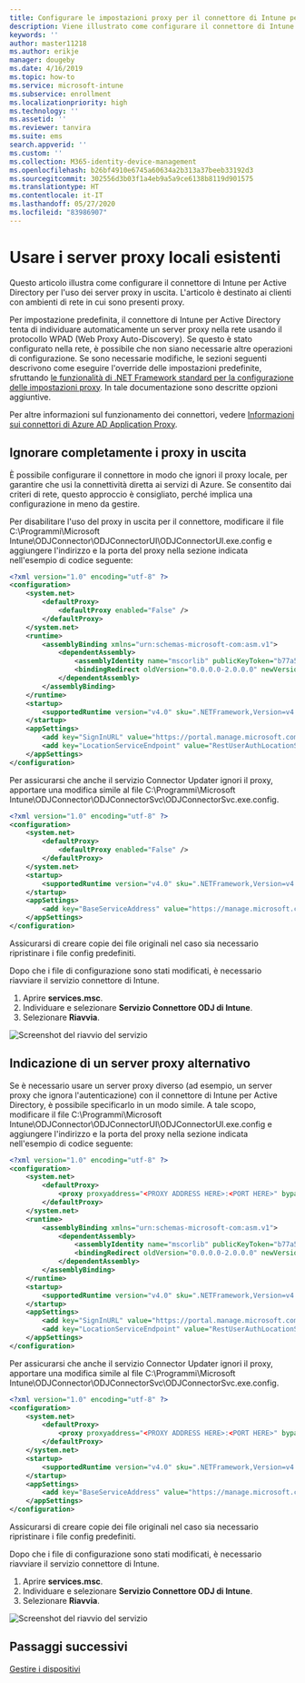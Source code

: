 ```yaml
---
title: Configurare le impostazioni proxy per il connettore di Intune per Active Directory
description: Viene illustrato come configurare il connettore di Intune per Active Directory per l'uso dei server proxy locali esistenti.
keywords: ''
author: master11218
ms.author: erikje
manager: dougeby
ms.date: 4/16/2019
ms.topic: how-to
ms.service: microsoft-intune
ms.subservice: enrollment
ms.localizationpriority: high
ms.technology: ''
ms.assetid: ''
ms.reviewer: tanvira
ms.suite: ems
search.appverid: ''
ms.custom: ''
ms.collection: M365-identity-device-management
ms.openlocfilehash: b26bf4910e6745a60634a2b313a37beeb33192d3
ms.sourcegitcommit: 302556d3b03f1a4eb9a5a9ce6138b8119d901575
ms.translationtype: HT
ms.contentlocale: it-IT
ms.lasthandoff: 05/27/2020
ms.locfileid: "83986907"
---
```

# <a name="work-with-existing-on-premises-proxy-servers"></a>Usare i server proxy locali esistenti

Questo articolo illustra come configurare il connettore di Intune per Active Directory per l'uso dei server proxy in uscita. L'articolo è destinato ai clienti con ambienti di rete in cui sono presenti proxy.

Per impostazione predefinita, il connettore di Intune per Active Directory tenta di individuare automaticamente un server proxy nella rete usando il protocollo WPAD (Web Proxy Auto-Discovery). Se questo è stato configurato nella rete, è possibile che non siano necessarie altre operazioni di configurazione.  Se sono necessarie modifiche, le sezioni seguenti descrivono come eseguire l'override delle impostazioni predefinite, sfruttando [le funzionalità di .NET Framework standard per la configurazione delle impostazioni proxy](https://docs.microsoft.com/dotnet/framework/configure-apps/file-schema/network/defaultproxy-element-network-settings).  In tale documentazione sono descritte opzioni aggiuntive.

Per altre informazioni sul funzionamento dei connettori, vedere [Informazioni sui connettori di Azure AD Application Proxy](https://docs.microsoft.com/azure/active-directory/manage-apps/application-proxy-connectors).

## <a name="completely-bypass-outbound-proxies"></a>Ignorare completamente i proxy in uscita

È possibile configurare il connettore in modo che ignori il proxy locale, per garantire che usi la connettività diretta ai servizi di Azure. Se consentito dai criteri di rete, questo approccio è consigliato, perché implica una configurazione in meno da gestire.

Per disabilitare l'uso del proxy in uscita per il connettore, modificare il file C:\Programmi\Microsoft Intune\ODJConnector\ODJConnectorUI\ODJConnectorUI.exe.config e aggiungere l'indirizzo e la porta del proxy nella sezione indicata nell'esempio di codice seguente:

```xml
<?xml version="1.0" encoding="utf-8" ?>
<configuration>
    <system.net>  
        <defaultProxy>   
            <defaultProxy enabled="False" /> 
        </defaultProxy>  
    </system.net>
    <runtime>
        <assemblyBinding xmlns="urn:schemas-microsoft-com:asm.v1">
            <dependentAssembly>
                <assemblyIdentity name="mscorlib" publicKeyToken="b77a5c561934e089" culture="neutral"/>
                <bindingRedirect oldVersion="0.0.0.0-2.0.0.0" newVersion="4.6.0.0" />
            </dependentAssembly>
        </assemblyBinding>
    </runtime>
    <startup> 
        <supportedRuntime version="v4.0" sku=".NETFramework,Version=v4.6" />
    </startup>
    <appSettings>
        <add key="SignInURL" value="https://portal.manage.microsoft.com/Home/ClientLogon"/>
        <add key="LocationServiceEndpoint" value="RestUserAuthLocationService/RestUserAuthLocationService/ServiceAddresses"/>
    </appSettings>
</configuration>
```

Per assicurarsi che anche il servizio Connector Updater ignori il proxy, apportare una modifica simile al file C:\Programmi\Microsoft Intune\ODJConnector\ODJConnectorSvc\ODJConnectorSvc.exe.config.

```xml
<?xml version="1.0" encoding="utf-8" ?>
<configuration>
    <system.net>  
        <defaultProxy>
            <defaultProxy enabled="False" /> 
        </defaultProxy>  
    </system.net>
    <startup>
        <supportedRuntime version="v4.0" sku=".NETFramework,Version=v4.6" />
    </startup>
    <appSettings>
        <add key="BaseServiceAddress" value="https://manage.microsoft.com/" />
    </appSettings>
</configuration>
```

Assicurarsi di creare copie dei file originali nel caso sia necessario ripristinare i file config predefiniti.

Dopo che i file di configurazione sono stati modificati, è necessario riavviare il servizio connettore di Intune. 

1. Aprire **services.msc**.
2. Individuare e selezionare **Servizio Connettore ODJ di Intune**.
3. Selezionare **Riavvia**.

![Screenshot del riavvio del servizio](./media/autopilot-hybrid-connector-proxy/service-restart.png)


## <a name="specifying-an-alternative-proxy-server"></a>Indicazione di un server proxy alternativo

Se è necessario usare un server proxy diverso (ad esempio, un server proxy che ignora l'autenticazione) con il connettore di Intune per Active Directory, è possibile specificarlo in un modo simile. A tale scopo, modificare il file C:\Programmi\Microsoft Intune\ODJConnector\ODJConnectorUI\ODJConnectorUI.exe.config e aggiungere l'indirizzo e la porta del proxy nella sezione indicata nell'esempio di codice seguente:

```xml
<?xml version="1.0" encoding="utf-8" ?>
<configuration>
    <system.net>  
        <defaultProxy>   
            <proxy proxyaddress="<PROXY ADDRESS HERE>:<PORT HERE>" bypassonlocal="True" usesystemdefault="True"/>   
        </defaultProxy>  
    </system.net>
    <runtime>
        <assemblyBinding xmlns="urn:schemas-microsoft-com:asm.v1">
            <dependentAssembly>
                <assemblyIdentity name="mscorlib" publicKeyToken="b77a5c561934e089" culture="neutral"/>
                <bindingRedirect oldVersion="0.0.0.0-2.0.0.0" newVersion="4.6.0.0" />
            </dependentAssembly>
        </assemblyBinding>
    </runtime>
    <startup> 
        <supportedRuntime version="v4.0" sku=".NETFramework,Version=v4.6" />
    </startup>
    <appSettings>
        <add key="SignInURL" value="https://portal.manage.microsoft.com/Home/ClientLogon"/>
        <add key="LocationServiceEndpoint" value="RestUserAuthLocationService/RestUserAuthLocationService/ServiceAddresses"/>
    </appSettings>
</configuration>
```

Per assicurarsi che anche il servizio Connector Updater ignori il proxy, apportare una modifica simile al file C:\Programmi\Microsoft Intune\ODJConnector\ODJConnectorSvc\ODJConnectorSvc.exe.config.

```xml
<?xml version="1.0" encoding="utf-8" ?>
<configuration>
    <system.net>  
        <defaultProxy>   
            <proxy proxyaddress="<PROXY ADDRESS HERE>:<PORT HERE>" bypassonlocal="True" usesystemdefault="True"/>   
        </defaultProxy>  
    </system.net>
    <startup>
        <supportedRuntime version="v4.0" sku=".NETFramework,Version=v4.6" />
    </startup>
    <appSettings>
        <add key="BaseServiceAddress" value="https://manage.microsoft.com/" />
    </appSettings>
</configuration>
```

Assicurarsi di creare copie dei file originali nel caso sia necessario ripristinare i file config predefiniti.

Dopo che i file di configurazione sono stati modificati, è necessario riavviare il servizio connettore di Intune. 

1. Aprire **services.msc**.
2. Individuare e selezionare **Servizio Connettore ODJ di Intune**.
3. Selezionare **Riavvia**.

![Screenshot del riavvio del servizio](./media/autopilot-hybrid-connector-proxy/service-restart.png)


## <a name="next-steps"></a>Passaggi successivi

[Gestire i dispositivi](../remote-actions/device-management.md)
